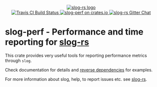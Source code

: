 <p align="center">

  <a href="https://github.com/slog-rs/slog">
  <img src="https://cdn.rawgit.com/slog-rs/misc/master/media/slog.svg" alt="slog-rs logo">
  </a>
  <br>

  <a href="https://travis-ci.org/slog-rs/perf">
      <img src="https://img.shields.io/travis/slog-rs/perf/master.svg" alt="Travis CI Build Status">
  </a>

  <a href="https://crates.io/crates/slog-perf">
      <img src="https://img.shields.io/crates/d/slog-perf.svg" alt="slog-perf on crates.io">
  </a>

  <a href="https://gitter.im/slog-rs/slog">
      <img src="https://img.shields.io/gitter/room/slog-rs/slog.svg" alt="slog-rs Gitter Chat">
  </a>
</p>

# slog-perf - Performance and time reporting for [slog-rs]

This crate provides very useful tools for reporting performance metrics
through `slog`.

Check documentation for details and [reverse dependencies] for examples.

[reverse dependencies]: https://crates.io/crates/slog/reverse_dependencies

For more information about slog, help, to report issues etc. see [slog-rs][slog-rs].

[slog-rs]: //github.com/slog-rs/slog
